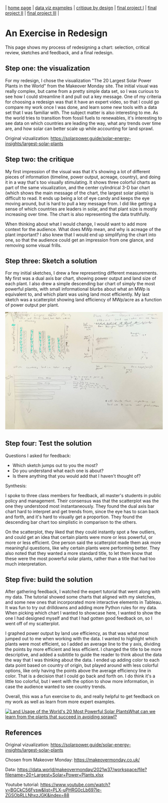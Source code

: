 | [home page](https://cmustudent.github.io/tswd-portfolio-templates/) | [data viz examples](dataviz-examples) | [critique by design](critique-by-design) | [final project I](final-project-part-one) | [final project II](final-project-part-two) | [final project III](final-project-part-three) |

# An Exercise in Redesign

This page shows my process of redesigning a chart: selection, critical review, sketches and feedback, and a final redesign.

## Step one: the visualization

For my redesign, I chose the visualization "The 20 Largest Solar Power Plants in the World" from the Makeover Monday site. The initial visual was really complex, but came from a pretty simple data set, so I was curious to see how I could streamline it and pull out a key message. One of my criteria for choosing a redesign was that it have an expert video, so that I could go compare my work once I was done, and learn some new tools with a data set that I was familiar with. The subject matter is also interesting to me. As the world tries to transition from fossil fuels to renewables, it's interesting to see data on which countries are leading the way, what any trends over time are, and how solar can better scale up while accounting for land sprawl. 

Original vizualization: https://solarpower.guide/solar-energy-insights/largest-solar-plants

## Step two: the critique

My first impression of the visual was that it's showing a lot of different pieces of information (timeline, power output, acreage, country), and doing it in a way that's too visually stimulating. It shows three colorful charts as part of the same visualization, and the center cylindrical 3-D bar chart (which shows the main message of the chart, the largest solar plants) is difficult to read. It ends up being a lot of eye candy and keeps the eye moving around, but is hard to pull a key message from. I did like getting a sense of which countries are leaders in solar, and that plant size is mostly increasing over time. The chart is also representing the data truthfully. 

When thinking about what I would change, I would want to add more context for the audience. What does MWp mean, and why is acreage of the plant important? I also knew that I would end up simplifying the chart into one, so that the audience could get an impression from one glance, and removing some visual frills. 

## Step three: Sketch a solution

For my initial sketches, I drew a few representing different measurements. My first was a dual axis bar chart, showing power output and land size of each plant. I also drew a simple descending bar chart of simply the most powerful plants, with small informational blurbs about what an MWp is equivalent to, and which plant was using land most efficiently. My last sketch was a scatterplot showing land efficiency of MWp/acre as a function of power output per plant.

![Redesign Sketches](redesign_sketches.jpg)

## Step four: Test the solution

Questions I asked for feedback:

- Which sketch jumps out to you the most?
- Do you understand what each one is about?
- Is there anything that you would add that I haven't thought of?

Synthesis: 

I spoke to three class members for feedback, all master's students in public policy and management. Their consensus was that the scatterplot was the one they understood most instantaneously. They found the dual axis bar chart hard to interpret and get trends from, since the eye has to scan back and forth, and it's hard to visually get a proportion. They found the descending bar chart too simplistic in comparison to the others. 

On the scatterplot, they liked that they could instantly spot a few outliers, and could get an idea that certain plants were more or less powerful, or more or less efficient. One person said the scatterplot made them ask more meaningful questions, like why certain plants were performing better. They also noted that they wanted a more standard title, to let them know that these were the most powerful solar plants, rather than a title that had too much interpretation.

## Step five: build the solution

After gathering feedback, I watched the expert tutorial that went along with my data. The tutorial showed some charts that aligned with my sketches, and some new ones that incorporated more interactive elements in Tableau. It was fun to try out drilldowns and adding more Python rules for my data. When picking which chart I wanted to showcase here, I wanted to show the one I had designed myself and that I had gotten good feedback on, so I went off of my scatterplot.

I graphed power output by land use efficiency, as that was what most jumped out to me when working with the data. I wanted to highlight which plants were most efficient, so I added an average line to the y axis, dividing the points by more efficient and less efficient. I changed the title to be more descriptive, and added a subititle to guide the reader to think about the data the way that I was thinking about the data. I ended up adding color to each data point based on country of origin, but played around with less colorful options, like only having the points above the average efficiency line in color. That is a decision that I could go back and forth on. I do think it's a little too colorful, but I went with the option to show more information, in case the audience wanted to see country trends.

Overall, this was a fun exercise to do, and really helpful to get feedback on my work as well as learn from more expert examples. 

<div class='tableauPlaceholder' id='viz1758242024949' style='position: relative'><noscript><a href='#'><img alt='Land Usage of the World&#39;s 20 Most Powerful Solar PlantsWhat can we learn from the plants that succeed in avoiding sprawl? ' src='https:&#47;&#47;public.tableau.com&#47;static&#47;images&#47;6F&#47;6FMQ3PRGQ&#47;1_rss.png' style='border: none' /></a></noscript><object class='tableauViz'  style='display:none;'><param name='host_url' value='https%3A%2F%2Fpublic.tableau.com%2F' /> <param name='embed_code_version' value='3' /> <param name='path' value='shared&#47;6FMQ3PRGQ' /> <param name='toolbar' value='yes' /><param name='static_image' value='https:&#47;&#47;public.tableau.com&#47;static&#47;images&#47;6F&#47;6FMQ3PRGQ&#47;1.png' /> <param name='animate_transition' value='yes' /><param name='display_static_image' value='yes' /><param name='display_spinner' value='yes' /><param name='display_overlay' value='yes' /><param name='display_count' value='yes' /><param name='language' value='en-US' /><param name='filter' value='publish=yes' /></object></div>                
<script type='text/javascript'>                    
  var divElement = document.getElementById('viz1758242024949');                    
  var vizElement = divElement.getElementsByTagName('object')[0];                    
  vizElement.style.width='100%';vizElement.style.height=(divElement.offsetWidth*0.75)+'px';                    
  var scriptElement = document.createElement('script');                    
  scriptElement.src = 'https://public.tableau.com/javascripts/api/viz_v1.js';                    
  vizElement.parentNode.insertBefore(scriptElement, vizElement);                
</script>

## References

Original vizualization: https://solarpower.guide/solar-energy-insights/largest-solar-plants

Chosen from Makeover Monday: https://makeovermonday.co.uk/

Data: https://data.world/makeovermonday/2021w37/workspace/file?filename=20+Largest+Solar+Power+Plants.xlsx

Youtube tutorial: https://www.youtube.com/watch?v=BGCkC56Fysw&list=PLX-uPHRG0cLb697Ie-ZGSObRLLNhxzJGK&index=88

